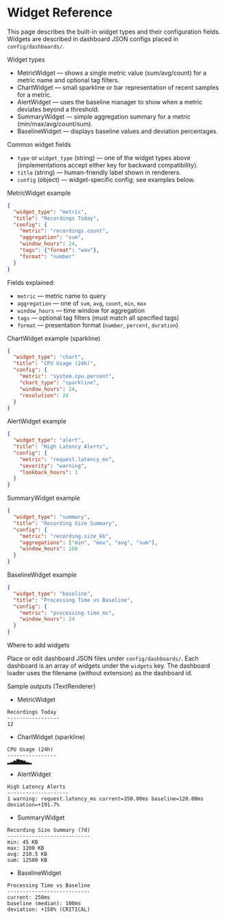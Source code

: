 # Widget Reference

This page describes the built-in widget types and their configuration fields. Widgets are described in dashboard JSON configs placed in `config/dashboards/`.


Widget types

- MetricWidget — shows a single metric value (sum/avg/count) for a metric name and optional tag filters.
- ChartWidget — small sparkline or bar representation of recent samples for a metric.
- AlertWidget — uses the baseline manager to show when a metric deviates beyond a threshold.
- SummaryWidget — simple aggregation summary for a metric (min/max/avg/count/sum).
- BaselineWidget — displays baseline values and deviation percentages.

Common widget fields

- `type` or `widget_type` (string) — one of the widget types above (implementations accept either key for backward compatibility).
- `title` (string) — human-friendly label shown in renderers.
- `config` (object) — widget-specific config; see examples below.

MetricWidget example

```json
{
  "widget_type": "metric",
  "title": "Recordings Today",
  "config": {
    "metric": "recordings.count",
    "aggregation": "sum",
    "window_hours": 24,
    "tags": {"format": "wav"},
    "format": "number"
  }
}
```

Fields explained:
- `metric` — metric name to query
- `aggregation` — one of `sum`, `avg`, `count`, `min`, `max`
- `window_hours` — time window for aggregation
- `tags` — optional tag filters (must match all specified tags)
- `format` — presentation format (`number`, `percent`, `duration`)

ChartWidget example (sparkline)

```json
{
  "widget_type": "chart",
  "title": "CPU Usage (24h)",
  "config": {
    "metric": "system.cpu.percent",
    "chart_type": "sparkline",
    "window_hours": 24,
    "resolution": 24
  }
}
```

AlertWidget example

```json
{
  "widget_type": "alert",
  "title": "High Latency Alerts",
  "config": {
    "metric": "request.latency_ms",
    "severity": "warning",
    "lookback_hours": 1
  }
}
```

SummaryWidget example

```json
{
  "widget_type": "summary",
  "title": "Recording Size Summary",
  "config": {
    "metric": "recording.size_kb",
    "aggregations": ["min", "max", "avg", "sum"],
    "window_hours": 168
  }
}
```

BaselineWidget example

```json
{
  "widget_type": "baseline",
  "title": "Processing Time vs Baseline",
  "config": {
    "metric": "processing.time_ms",
    "window_hours": 24
  }
}
```

Where to add widgets

Place or edit dashboard JSON files under `config/dashboards/`. Each dashboard is an array of widgets under the `widgets` key. The dashboard loader uses the filename (without extension) as the dashboard id.

Sample outputs (TextRenderer)

- MetricWidget

```text
Recordings Today
-----------------
12
```

- ChartWidget (sparkline)

```text
CPU Usage (24h)
----------------
▂▃▅▇▆▅▃▂
```

- AlertWidget

```text
High Latency Alerts
--------------------
1 warning: request.latency_ms current=350.00ms baseline=120.00ms deviation=+191.7%
```

- SummaryWidget

```text
Recording Size Summary (7d)
---------------------------
min: 45 KB
max: 1200 KB
avg: 210.5 KB
sum: 12500 KB
```

- BaselineWidget

```text
Processing Time vs Baseline
---------------------------
current: 250ms
baseline (median): 100ms
deviation: +150% (CRITICAL)
```

